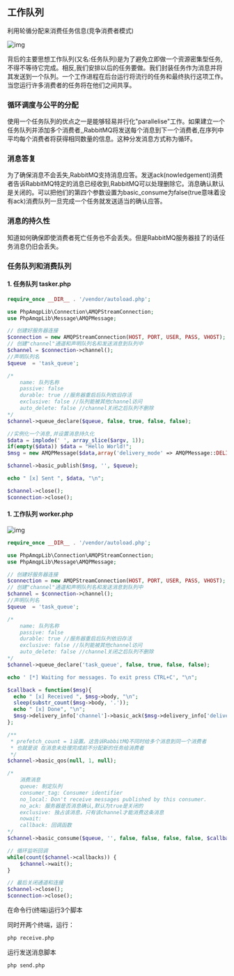 ## 工作队列


利用轮循分配来消费任务信息(竞争消费者模式)

![img](https://tanda517886160.github.io/resources/images/rabbitmq/4-1.png)

背后的主要思想工作队列(又名:任务队列)是为了避免立即做一个资源密集型任务,不得不等待它完成。相反,我们安排以后的任务要做。我们封装任务作为消息并将其发送到一个队列。一个工作进程在后台运行将流行的任务和最终执行这项工作。当您运行许多消费者的任务将在他们之间共享。


### 循环调度与公平的分配
使用一个任务队列的优点之一是能够轻易并行化"parallelise"工作。如果建立一个任务队列并添加多个消费者,,RabbitMQ将发送每个消息到下一个消费者,在序列中平均每个消费者将获得相同数量的信息。这种分发消息方式称为循环。

### 消息答复
为了确保消息不会丢失,RabbitMQ支持消息应答。发送ack(nowledgement)消费者告诉RabbitMQ特定的消息已经收到,RabbitMQ可以处理删除它。消息确认默认是关闭的。可以把他们的第四个参数设置为basic_consume为false(true意味着没有ack)消费队列一旦完成一个任务就发送适当的确认应答。


### 消息的持久性
知道如何确保即使消费者死亡任务也不会丢失。但是RabbitMQ服务器挂了的话任务消息仍旧会丢失。


### 任务队列和消费队列

#### 1. 任务队列 tasker.php
```php
require_once __DIR__ . '/vendor/autoload.php';

use PhpAmqpLib\Connection\AMQPStreamConnection;
use PhpAmqpLib\Message\AMQPMessage;

// 创建好服务器连接
$connection = new AMQPStreamConnection(HOST, PORT, USER, PASS, VHOST);
// 创建"channel"通道和声明队列名和发送消息到队列中
$channel = $connection->channel();
//声明队列名
$queue  = 'task_queue';

/*
    name: 队列名称
    passive: false
    durable: true //服务器重启后队列依旧存活
    exclusive: false //队列能被其他channel访问
    auto_delete: false //channel关闭之后队列不删除
*/
$channel->queue_declare($queue, false, true, false, false);

//实例化一个消息,并设置消息持久化
$data = implode(' ', array_slice($argv, 1));
if(empty($data)) $data = "Hello World!";
$msg = new AMQPMessage($data,array('delivery_mode' => AMQPMessage::DELIVERY_MODE_PERSISTENT));

$channel->basic_publish($msg, '', $queue);

echo " [x] Sent ", $data, "\n";

$channel->close();
$connection->close();
```

#### 1. 工作队列 worker.php

![img](https://tanda517886160.github.io/resources/images/rabbitmq/4-2.png)

```php
require_once __DIR__ . '/vendor/autoload.php';

use PhpAmqpLib\Connection\AMQPStreamConnection;
use PhpAmqpLib\Message\AMQPMessage;

// 创建好服务器连接
$connection = new AMQPStreamConnection(HOST, PORT, USER, PASS, VHOST);
// 创建"channel"通道和声明队列名和发送消息到队列中
$channel = $connection->channel();
//声明队列名
$queue  = 'task_queue';

/*
    name: 队列名称
    passive: false
    durable: true //服务器重启后队列依旧存活
    exclusive: false //队列能被其他channel访问
    auto_delete: false //channel关闭之后队列不删除
*/
$channel->queue_declare('task_queue', false, true, false, false);

echo ' [*] Waiting for messages. To exit press CTRL+C', "\n";

$callback = function($msg){
  echo " [x] Received ", $msg->body, "\n";
  sleep(substr_count($msg->body, '.'));
  echo " [x] Done", "\n";
  $msg->delivery_info['channel']->basic_ack($msg->delivery_info['delivery_tag']);
};

/**
 * prefetch_count = 1设置。这告诉RabbitMQ不同时给多个消息到同一个消费者
 * 也就是说 在消息未处理完成前不分配新的任务给消费者
 */
$channel->basic_qos(null, 1, null);

/*
    消费消息
    queue: 制定队列
    consumer_tag: Consumer identifier
    no_local: Don't receive messages published by this consumer.
    no_ack: 服务器是否消息确认,默认为true是关闭的
    exclusive: 独占该消息，只有该channel才能消费这条消息
    nowait:
    callback: 回调函数
*/
$channel->basic_consume($queue, '', false, false, false, false, $callback);

// 循环监听回调
while(count($channel->callbacks)) {
    $channel->wait();
}

// 最后关闭通道和连接
$channel->close();
$connection->close();
```


在命令行(终端)运行3个脚本

同时开两个终端，运行：
```sh
php receive.php
```

运行发送消息脚本
```sh
php send.php
```
